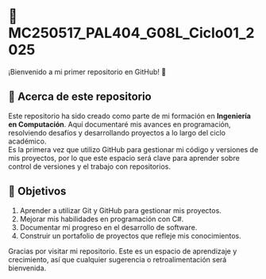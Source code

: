# 🚀 MC250517_PAL404_G08L_Ciclo01_2025
¡Bienvenido a mi primer repositorio en GitHub! 🎉  

## 📖 Acerca de este repositorio
Este repositorio ha sido creado como parte de mi formación en **Ingeniería en Computación**. Aquí documentaré mis avances en programación, resolviendo desafíos y desarrollando proyectos a lo largo del ciclo académico.  
Es la primera vez que utilizo GitHub para gestionar mi código y versiones de mis proyectos, por lo que este espacio será clave para aprender sobre control de versiones y el trabajo con repositorios.  

## 🎯 Objetivos  
1. Aprender a utilizar Git y GitHub para gestionar mis proyectos.  
2. Mejorar mis habilidades en programación con C#.  
3. Documentar mi progreso en el desarrollo de software.  
4. Construir un portafolio de proyectos que refleje mis conocimientos.  

Gracias por visitar mi repositorio. Este es un espacio de aprendizaje y crecimiento, así que cualquier sugerencia o retroalimentación será bienvenida.  

